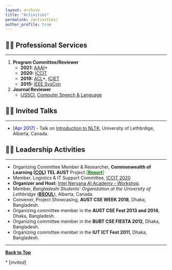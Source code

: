 ```yaml
---
layout: archive
title: "Activities"
permalink: /activities/
author_profile: true
---
```


## 👨‍💻 Professional Services
-------------------------

1. **Program Committee/Reviewer**
	- **2021:** [AAAI](https://aaai.org/Conferences/AAAI-21/)*
	- **2020:** [ICCIT](http://iccit.org.bd/2020/) 
	- **2019:** [ACL](https://acl2019.org/EN/index.xhtml.html)*, [ICIET](http://www.enggtech.du.ac.bd/iciet-2019/)
	- **2015:** [IEEE SysCon](https://2021.ieeesyscon.org/)
2. **Journal Reviewer**
	- [IJSSCI](https://www.igi-global.com/journal/international-journal-software-science-computational/1124), [Computer Speech & Language](https://www.journals.elsevier.com/computer-speech-and-language)

## 👨‍🏫 Invited Talks
----------------
- <span style="color:Blue"> [Apr 2017] </span> - Talk on [Introduction to NLTK](https://tafseer-nayeem.github.io/files/Introduction_to_NLTK.pdf), University of Lethbrdige, Alberta, Canada. 

## 👨‍⚖️ Leadership Activities
------------------------
- Organizing Committee Member & Researcher, **Commonwealth of Learning ([COL](https://www.col.org/)) TEL AUST** Project [<span style ="color:Green"> [**Report**] </span>](http://oasis.col.org/handle/11599/3220)
- Member, Logistics & IT Support Committee, [ICCIT 2020](http://iccit.org.bd/2020/)
- **Organizer and Host:** [Intel Nervana AI Academy - Workshop](https://www.intel.ai/).
- Member, *Bangladeshi Students' Organization at the University of Lethbridge* ([**BSOUL**](https://www.facebook.com/BSOULpage/)), Alberta, Canada. 
- Convener, Project Showcasing, **AUST CSE WEEK 2018**, Dhaka, Bangladesh.
- Organizing committee member in the **AUST CSE Fest 2013 and 2014**, Dhaka, Bangladesh.
- Organizing committee member in the **BUBT CSE FIESTA 2012**, Dhaka, Bangladesh.
- Organizing committee member in the **IUT ICT Fest 2011**, Dhaka, Bangladesh. 

----------------------

[**Back to Top**](#)

\* [*invited*]

